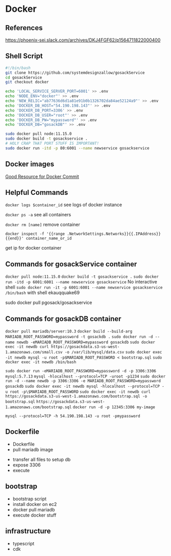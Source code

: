 # Docker

## References

https://phoenix-sei.slack.com/archives/DKJ4FGF62/p1564711822000400

## Shell Script

```sh
#!/bin/bash
git clone https://github.com/systemdesignzallow/gosackService
cd gosackService
git checkout docker

echo 'LOCAL_SERVICE_SERVER_PORT=6001' >> .env
echo 'NODE_ENV="docker"' >> .env
echo 'NEW_RELIC="ab77636d6d1a81e91b0b1326702da84ae52124a9"' >> .env
echo 'DOCKER_DB_HOST="54.190.198.143"' >> .env
echo 'DOCKER_DB_PORT=3306' >> .env
echo 'DOCKER_DB_USER="root"' >> .env
echo 'DOCKER_DB_PW="mypassword"' >> .env
echo 'DOCKER_DB="gosackDB"' >> .env

sudo docker pull node:11.15.0
sudo docker build -t gosackservice .
# HOLY CRAP THAT PORT STUFF IS IMPORTANT!
sudo docker run -itd -p 80:6001 --name newservice gosackservice
```

## Docker images

[Good Resource for Docker Commit](https://ropenscilabs.github.io/r-docker-tutorial/04-Dockerhub.html)

## Helpful Commands

`docker logs $container_id`
see logs of docker instance

`docker ps -a`
see all containers

`docker rm [name]`
remove container

`docker inspect -f '{{range .NetworkSettings.Networks}}{{.IPAddress}}{{end}}' container_name_or_id`

get ip for docker container

## Commands for gosackService container

`docker pull node:11.15.0`
`docker build -t gosackservice .`
`sudo docker run -itd -p 6001:6001 --name newservice gosackservice`
No interactive shell
`sudo docker run -it -p 6001:6001 --name newservice gosackservice /bin/bash`
with shell
ekauqquake69

sudo docker pull pgosack/gosackservice

## Commands for gosackDB container

`docker pull mariadb/server:10.3`
`docker build --build-arg MARIADB_ROOT_PASSWORD=mypassword -t gosackdb .`
`sudo docker run -d --name newdb -eMARIADB_ROOT_PASSWORD=mypassword gosackdb`
`sudo docker exec -it newdb curl https://gosackdata.s3-us-west-1.amazonaws.com/small.csv -o /var/lib/mysql/data.csv`
`sudo docker exec -it newdb mysql -u root -p$MARIADB_ROOT_PASSWORD < bootstrap.sql`
`sudo docker exec -it newdb /bin/bash`

`sudo docker run -eMARIADB_ROOT_PASSWORD=mypassword -d -p 3306:3306 mysql:5.7.13`
`mysql -hlocalhost --protocol=TCP -uroot -p1234`
`sudo docker run -d --name newdb -p 3306:3306 -e MARIADB_ROOT_PASSWORD=mypassword gosackdb`
`sudo docker exec -it newdb mysql -hlocalhost --protocol=TCP -u root -p\$MARIADB_ROOT_PASSWORD`
`sudo docker exec -it newdb curl https://gosackdata.s3-us-west-1.amazonaws.com/bootstrap.sql -o bootstrap.sql`
`https://gosackdata.s3-us-west-1.amazonaws.com/bootstrap.sql`
`docker run -d -p 12345:3306 my-image`

`mysql --protocol=TCP -h 54.190.198.143 -u root -pmypassword`

## Dockerfile

- Dockerfile
- pull mariadb image

* transfer all files to setup db
* expose 3306
* execute

## bootstrap

- bootstrap script
- install docker on ec2
- docker pull mariadb
- execute docker stuff

## infrastructure

- typescript
- cdk
